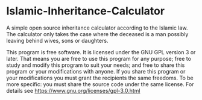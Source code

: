 # Islamic-Inheritance-Calculator
A simple open source inheritance calculator according to the Islamic law. The calculator only takes the case where the  deceased is a man possibly leaving behind wives, sons or daughters.

This program is free software.
It is licensed under the GNU GPL version 3 or later.
That means you are free to use this program for any purpose;
free to study and modify this program to suit your needs;
and free to share this program or your modifications with anyone.
If you share this program or your modifications
you must grant the recipients the same freedoms.
To be more specific: you must share the source code under the same license.
For details see https://www.gnu.org/licenses/gpl-3.0.html
